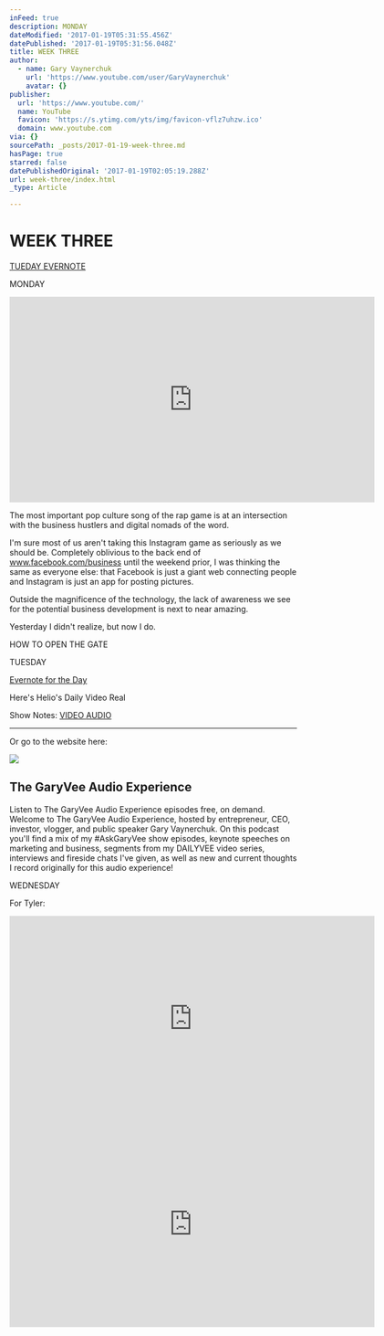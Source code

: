 ```yaml
---
inFeed: true
description: MONDAY
dateModified: '2017-01-19T05:31:55.456Z'
datePublished: '2017-01-19T05:31:56.048Z'
title: WEEK THREE
author:
  - name: Gary Vaynerchuk
    url: 'https://www.youtube.com/user/GaryVaynerchuk'
    avatar: {}
publisher:
  url: 'https://www.youtube.com/'
  name: YouTube
  favicon: 'https://s.ytimg.com/yts/img/favicon-vflz7uhzw.ico'
  domain: www.youtube.com
via: {}
sourcePath: _posts/2017-01-19-week-three.md
hasPage: true
starred: false
datePublishedOriginal: '2017-01-19T02:05:19.288Z'
url: week-three/index.html
_type: Article

---
```

# WEEK THREE
[TUEDAY EVERNOTE][0]

MONDAY

<iframe src="https://cdn.embedly.com/widgets/media.html?src=https%3A%2F%2Fwww.youtube.com%2Fembed%2FY16yuZz4xTo%3Ffeature%3Doembed&amp;url=http%3A%2F%2Fwww.youtube.com%2Fwatch%3Fv%3DY16yuZz4xTo&amp;image=https%3A%2F%2Fi.ytimg.com%2Fvi%2FY16yuZz4xTo%2Fhqdefault.jpg&amp;key=b7d04c9b404c499eba89ee7072e1c4f7&amp;type=text%2Fhtml&amp;schema=youtube" width="640" height="360" scrolling="no" frameborder="0" allowfullscreen="" style=""></iframe>

The most important pop culture song of the rap game is at an intersection with the business hustlers and digital nomads of the word.

I'm sure most of us aren't taking this Instagram game as seriously as we should be. Completely oblivious to the back end of www.facebook.com/business until the weekend prior, I was thinking the same as everyone else: that Facebook is just a giant web connecting people and Instagram is just an app for posting pictures.

Outside the magnificence of the technology, the lack of awareness we see for the potential business development is next to near amazing.

Yesterday I didn't realize, but now I do.

HOW TO OPEN THE GATE

TUESDAY

[Evernote for the Day][1]

Here's Helio's Daily Video Real

Show Notes:
[VIDEO ][2]
[AUDIO ][3]

---

Or go to the website here:

<article style=""><img src="https://s3-us-west-2.amazonaws.com/the-grid-img/p/07e16f77961d41033333e7d3e255f907091c6d36.png" /><h1>The GaryVee Audio Experience</h1><p>Listen to The GaryVee Audio Experience episodes free, on demand. Welcome to The GaryVee Audio Experience, hosted by entrepreneur, CEO, investor, vlogger, and public speaker Gary Vaynerchuk. On this podcast you'll find a mix of my #AskGaryVee show episodes, keynote speeches on marketing and business, segments from my DAILYVEE video series, interviews and fireside chats I've given, as well as new and current thoughts I record originally for this audio experience!</p></article>

WEDNESDAY

For Tyler:

<iframe src="https://cdn.embedly.com/widgets/media.html?src=https%3A%2F%2Fwww.youtube.com%2Fembed%2F1seh1T77Ano%3Ffeature%3Doembed&amp;url=http%3A%2F%2Fwww.youtube.com%2Fwatch%3Fv%3D1seh1T77Ano&amp;image=https%3A%2F%2Fi.ytimg.com%2Fvi%2F1seh1T77Ano%2Fhqdefault.jpg&amp;key=b7d04c9b404c499eba89ee7072e1c4f7&amp;type=text%2Fhtml&amp;schema=youtube" width="640" height="360" scrolling="no" frameborder="0" allowfullscreen="" style=""></iframe>

<iframe src="https://cdn.embedly.com/widgets/media.html?src=https%3A%2F%2Fwww.youtube.com%2Fembed%2FemhfE6VDi94%3Ffeature%3Doembed&amp;url=http%3A%2F%2Fwww.youtube.com%2Fwatch%3Fv%3DemhfE6VDi94&amp;image=https%3A%2F%2Fi.ytimg.com%2Fvi%2FemhfE6VDi94%2Fhqdefault.jpg&amp;key=b7d04c9b404c499eba89ee7072e1c4f7&amp;type=text%2Fhtml&amp;schema=youtube" width="640" height="360" scrolling="no" frameborder="0" allowfullscreen="" style=""></iframe>



[0]: https://www.evernote.com/shard/s504/sh/e1d8a151-8ae3-4816-a285-1166eb6e3b22/2d09e0ba4d653e639b3476e426487ee8
[1]: https://www.evernote.com/shard/s504/sh/ee49dcea-fc63-42de-8186-9867509a0ab7/e8af7e9aa73c59ba1e60996af8a9fcf4
[2]: https://youtu.be/1seh1T77Ano
[3]: http://www.stitcher.com/podcast/the-askgaryvee-show/e/48838401?autoplay=true